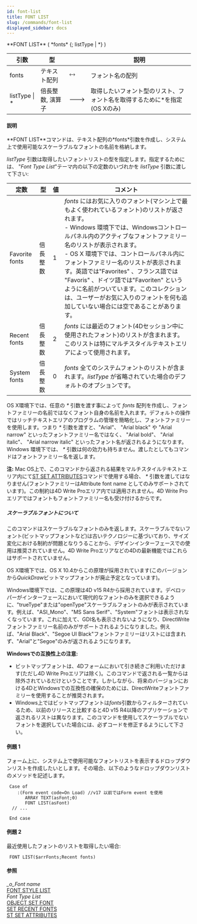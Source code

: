 ```yaml
---
id: font-list
title: FONT LIST
slug: /commands/font-list
displayed_sidebar: docs
---
```


<!--REF #_command_.FONT LIST.Syntax-->**FONT LIST** ( *fonts* {; listType | *} )<!-- END REF-->
<!--REF #_command_.FONT LIST.Params-->
| 引数 | 型 |  | 説明 |
| --- | --- | --- | --- |
| fonts | テキスト配列 | &#x1F858; | フォント名の配列 |
| listType &#124; * | 倍長整数, 演算子 | &#x1F852; | 取得したいフォント型のリスト、フォント名を取得するために*を指定(OS Xのみ) |

<!-- END REF-->

#### 説明 

<!--REF #_command_.FONT LIST.Summary-->**FONT LIST**コマンドは、テキスト配列の*fonts*引数を作成し、システム上で使用可能なスケーラブルなフォントの名前を格納します。<!-- END REF-->

*listType* 引数は取得したいフォントリストの型を指定します。指定するためには、 "*Font Type List*"テーマ内の以下の定数のいづれかを *listType* 引数に渡して下さい:

| 定数             | 型    | 値 | コメント                                                                                                                                                                                                                                                                                                                |
| -------------- | ---- | - | ------------------------------------------------------------------------------------------------------------------------------------------------------------------------------------------------------------------------------------------------------------------------------------------------------------------- |
| Favorite fonts | 倍長整数 | 1 | *fonts* にはお気に入りのフォント(マシン上で最もよく使われているフォント)のリストが返されます。<br/>- Windows 環境下では、Windowsコントロールパネル内のアクティブなフォントファミリー名のリストが表示されます。<br/>- OS X 環境下では、コントロールパネル内にフォントファミリー名のリストが表示されます。英語では"Favorites" 、フランス語では "Favoris" 、ドイツ語では"Favoriten" というように名前がついています。このコレクションは、ユーザーがお気に入りのフォントを何も追加していない場合には空であることがあります。 |
| Recent fonts   | 倍長整数 | 2 | *fonts* には最近のフォント(4Dセッション中に使用されたフォント)のリストが含まれます。このリストは特にマルチスタイルテキストエリアによって使用されます。                                                                                                                                                                                                                                   |
| System fonts   | 倍長整数 | 0 | *fonts* 全てのシステムフォントのリストが含まれます。*listType* が省略されていた場合のデフォルトのオプションです。                                                                                                                                                                                                                                                  |

OS X環境下では、任意の *\** 引数を渡す事によって *fonts* 配列を作成し、フォントファミリーの名前ではなくフォント自身の名前を入れます。デフォルトの操作ではリッチテキストエリアのプログラムの管理を簡略化し、フォントファミリーを使用します。つまり *\** 引数を渡すと、"Arial"、 "Arial black" や "Arial narrow" といったフォントファミリー名ではなく、 "Arial bold"、 "Arial italic"、 "Arial narrow italic" といったフォント名が返されるようになります。  
Windows 環境下では、 *\** 引数は何の効力も持ちません。渡したとしてもコマンドはフォントファミリー名を返します。

**注:** Mac OS上で、このコマンドから返される結果をマルチスタイルテキストエリア内にて[ST SET ATTRIBUTES](st-set-attributes.md)コマンドで使用する場合、 *\** 引数を渡してはなりません(フォントファミリーはAttribute font name としてのみサポートされています)。この制約は4D Write Proエリア内では適用されません。4D Write Proエリアではフォントもフォントファミリー名も受け付けるからです。

##### スケーラブルフォントについて 

このコマンドはスケーラブルなフォントのみを返します。スケーラブルでないフォント(ビットマップフォントなど)は古いテクノロジーに基づいており、サイズ変化における制約が問題となりうることから、デザインインターフェースでの使用は推奨されていません。4D Write Proエリアなどの4Dの最新機能ではこれらはサポートされていません。

OS X環境下では、OS X 10.4からこの原理が採用されています(このバージョンから*QuickDraw*ビットマップフォントが廃止予定となっています)。

Windows環境下では、この原理は4D v15 R4から採用されています。デベロッパーがインターフェースにおいて現代的なフォントのみを選択できるように、"trueType"または"openType"スケーラブルフォントのみが表示されています。例えば、"ASI\_Mono"、"MS Sans Serif"、"System"フォントは表示されなくなっています。これに加えて、GDI名も表示されないようになり、DirectWriteフォントファミリー名前のみがサポートされるようになりました。例えば、"Arial Black"、"Segoe UI Black"フォントファミリーはリストには含まれず、"Arial"と"Segoe"のみが返されるようになります。

**Windowsでの互換性上の注意:**

* ビットマップフォントは、4Dフォームにおいて引き続きご利用いただけます(ただし4D Write Proエリアは除く)。このコマンドで返される一覧からは除外されているだけということです。しかしながら、将来のバージョンにおける4DとWindowsでの互換性の確保のためには、DirectWriteフォントファミリーを使用することが推奨されます。
* Windows上ではビットマップフォントは*fonts*引数からフィルターされているため、以前のリリースと比較すると4D v15 R4以降のアプリケーションで返されるリストは異なります。このコマンドを使用してスケーラブルでないフォントを選択していた場合には、必ずコードを修正するようにして下さい。

#### 例題 1 

フォーム上に、システム上で使用可能なフォントリストを表示するドロップダウンリストを作成したいとします。その場合、以下のようなドロップダウンリストのメソッドを記述します。

```4d
 Case of
    :(Form event code=On Load) //v17 以前ではForm event を使用
       ARRAY TEXT(asFont;0)
       FONT LIST(asFont)
  // ...
 
 End case
```

#### 例題 2 

最近使用したフォントのリストを取得したい場合:

```4d
 FONT LIST($arrFonts;Recent fonts)
```

#### 参照 

*\_o\_Font name*  
[FONT STYLE LIST](font-style-list.md)  
*Font Type List*  
[OBJECT SET FONT](object-set-font.md)  
[SET RECENT FONTS](set-recent-fonts.md)  
[ST SET ATTRIBUTES](st-set-attributes.md)  